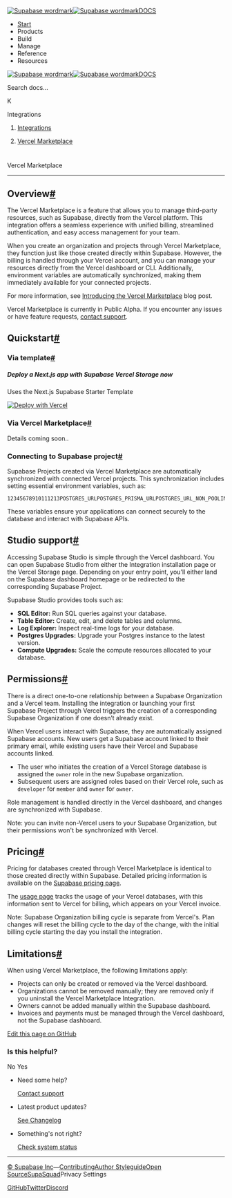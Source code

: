 [![Supabase wordmark](https://supabase.com/docs/_next/image?url=%2Fdocs%2Fsupabase-dark.svg&w=256&q=75&dpl=dpl_5BYG5BkQhU19GEfZfhcgAbeGcRQo)![Supabase wordmark](https://supabase.com/docs/_next/image?url=%2Fdocs%2Fsupabase-light.svg&w=256&q=75&dpl=dpl_5BYG5BkQhU19GEfZfhcgAbeGcRQo)DOCS](https://supabase.com/docs)

-   [Start](https://supabase.com/docs/guides/getting-started)
-   Products
-   Build
-   Manage
-   Reference
-   Resources

[![Supabase wordmark](https://supabase.com/docs/_next/image?url=%2Fdocs%2Fsupabase-dark.svg&w=256&q=75&dpl=dpl_5BYG5BkQhU19GEfZfhcgAbeGcRQo)![Supabase wordmark](https://supabase.com/docs/_next/image?url=%2Fdocs%2Fsupabase-light.svg&w=256&q=75&dpl=dpl_5BYG5BkQhU19GEfZfhcgAbeGcRQo)DOCS](https://supabase.com/docs)

Search docs...

K

Integrations

1.  [Integrations](https://supabase.com/docs/guides/integrations)

3.  [Vercel Marketplace](https://supabase.com/docs/guides/integrations/vercel-marketplace)

# 

Vercel Marketplace

* * *

## Overview[#](#overview)

The Vercel Marketplace is a feature that allows you to manage third-party resources, such as Supabase, directly from the Vercel platform. This integration offers a seamless experience with unified billing, streamlined authentication, and easy access management for your team.

When you create an organization and projects through Vercel Marketplace, they function just like those created directly within Supabase. However, the billing is handled through your Vercel account, and you can manage your resources directly from the Vercel dashboard or CLI. Additionally, environment variables are automatically synchronized, making them immediately available for your connected projects.

For more information, see [Introducing the Vercel Marketplace](https://vercel.com/blog/introducing-the-vercel-marketplace) blog post.

Vercel Marketplace is currently in Public Alpha. If you encounter any issues or have feature requests, [contact support](https://supabase.com/dashboard/support/new).

## Quickstart[#](#quickstart)

### Via template[#](#via-template)

##### Deploy a Next.js app with Supabase Vercel Storage now

Uses the Next.js Supabase Starter Template

[![Deploy with Vercel](https://vercel.com/button)](https://vercel.com/new/clone?repository-url=https%3A%2F%2Fgithub.com%2Fvercel%2Fnext.js%2Ftree%2Fcanary%2Fexamples%2Fhello-world)

### Via Vercel Marketplace[#](#via-vercel-marketplace)

Details coming soon..

### Connecting to Supabase project[#](#connecting-to-supabase-project)

Supabase Projects created via Vercel Marketplace are automatically synchronized with connected Vercel projects. This synchronization includes setting essential environment variables, such as:

```
12345678910111213POSTGRES_URLPOSTGRES_PRISMA_URLPOSTGRES_URL_NON_POOLINGPOSTGRES_USERPOSTGRES_HOSTPOSTGRES_PASSWORDPOSTGRES_DATABASESUPABASE_SERVICE_ROLE_KEYSUPABASE_ANON_KEYSUPABASE_URLSUPABASE_JWT_SECRETNEXT_PUBLIC_SUPABASE_ANON_KEYNEXT_PUBLIC_SUPABASE_URL
```

These variables ensure your applications can connect securely to the database and interact with Supabase APIs.

## Studio support[#](#studio-support)

Accessing Supabase Studio is simple through the Vercel dashboard. You can open Supabase Studio from either the Integration installation page or the Vercel Storage page. Depending on your entry point, you'll either land on the Supabase dashboard homepage or be redirected to the corresponding Supabase Project.

Supabase Studio provides tools such as:

-   **SQL Editor:** Run SQL queries against your database.
-   **Table Editor:** Create, edit, and delete tables and columns.
-   **Log Explorer:** Inspect real-time logs for your database.
-   **Postgres Upgrades:** Upgrade your Postgres instance to the latest version.
-   **Compute Upgrades:** Scale the compute resources allocated to your database.

## Permissions[#](#permissions)

There is a direct one-to-one relationship between a Supabase Organization and a Vercel team. Installing the integration or launching your first Supabase Project through Vercel triggers the creation of a corresponding Supabase Organization if one doesn’t already exist.

When Vercel users interact with Supabase, they are automatically assigned Supabase accounts. New users get a Supabase account linked to their primary email, while existing users have their Vercel and Supabase accounts linked.

-   The user who initiates the creation of a Vercel Storage database is assigned the `owner` role in the new Supabase organization.
-   Subsequent users are assigned roles based on their Vercel role, such as `developer` for `member` and `owner` for `owner`.

Role management is handled directly in the Vercel dashboard, and changes are synchronized with Supabase.

Note: you can invite non-Vercel users to your Supabase Organization, but their permissions won't be synchronized with Vercel.

## Pricing[#](#pricing)

Pricing for databases created through Vercel Marketplace is identical to those created directly within Supabase. Detailed pricing information is available on the [Supabase pricing page](https://supabase.com/pricing).

The [usage page](https://supabase.com/dashboard/org/_/usage) tracks the usage of your Vercel databases, with this information sent to Vercel for billing, which appears on your Vercel invoice.

Note: Supabase Organization billing cycle is separate from Vercel's. Plan changes will reset the billing cycle to the day of the change, with the initial billing cycle starting the day you install the integration.

## Limitations[#](#limitations)

When using Vercel Marketplace, the following limitations apply:

-   Projects can only be created or removed via the Vercel dashboard.
-   Organizations cannot be removed manually; they are removed only if you uninstall the Vercel Marketplace Integration.
-   Owners cannot be added manually within the Supabase dashboard.
-   Invoices and payments must be managed through the Vercel dashboard, not the Supabase dashboard.

[Edit this page on GitHub](https://github.com/supabase/supabase/blob/master/apps/docs/content/guides/integrations/vercel-marketplace.mdx)

### Is this helpful?

No Yes

-   Need some help?
    
    [Contact support](https://supabase.com/support)
-   Latest product updates?
    
    [See Changelog](https://supabase.com/changelog)
-   Something's not right?
    
    [Check system status](https://status.supabase.com/)

* * *

[© Supabase Inc](https://supabase.com/)—[Contributing](https://github.com/supabase/supabase/blob/master/apps/docs/DEVELOPERS.md)[Author Styleguide](https://github.com/supabase/supabase/blob/master/apps/docs/CONTRIBUTING.md)[Open Source](https://supabase.com/open-source)[SupaSquad](https://supabase.com/supasquad)Privacy Settings

[GitHub](https://github.com/supabase/supabase)[Twitter](https://twitter.com/supabase)[Discord](https://discord.supabase.com/)